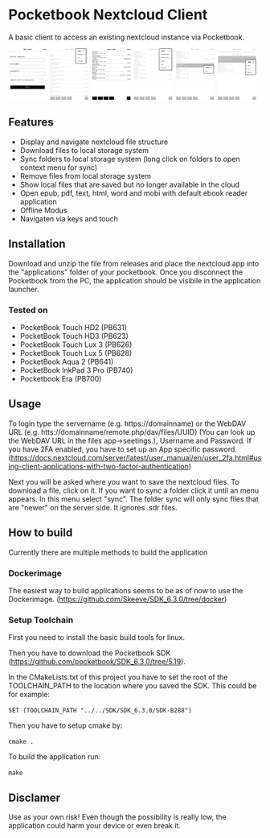 # Pocketbook Nextcloud Client
A basic client to access an existing nextcloud instance via Pocketbook.

<img src="/screenshots/loginScreen.bmp" width="15%" height="15%">&nbsp;&nbsp;<img src="/screenshots/chooseStorageLocation.bmp" width="15%" height="15%">&nbsp;&nbsp;<img src="/screenshots/startScreen.bmp" width="15%" height="15%">&nbsp;&nbsp;<img src="/screenshots/menu.bmp" width="15%" height="15%">&nbsp;&nbsp;<img src="/screenshots/folderDialog.bmp" width="15%" height="15%">&nbsp;&nbsp;<img src="/screenshots/fileDialog.bmp" width="15%" height="15%">

## Features
* Display and navigate nextcloud file structure
* Download files to local storage system
* Sync folders to local storage system (long click on folders to open context menu for sync)
* Remove files from local storage system
* Show local files that are saved but no longer available in the cloud
* Open epub, pdf, text, html, word and mobi with default ebook reader application
* Offline Modus
* Navigaten via keys and touch

## Installation
Download and unzip the file from releases and place the nextcloud.app into the "applications" folder of your pocketbook. Once you disconnect the Pocketbook from the PC, the application should be visibile in the application launcher.

### Tested on
* PocketBook Touch HD2 (PB631)
* PocketBook Touch HD3 (PB623)
* PocketBook Touch Lux 3 (PB626)
* PocketBook Touch Lux 5 (PB628)
* PocketBook Aqua 2 (PB641)
* PocketBook InkPad 3 Pro (PB740)
* Pocketbook Era (PB700)

## Usage
To login type the servername (e.g. https://domainname) or the WebDAV URL (e.g. htts://domainname/remote.php/dav/files/UUID) (You can look up the WebDAV URL in the files app->seetings.), Username and Password. If you have 2FA enabled, you have to set up an App specific password. (https://docs.nextcloud.com/server/latest/user_manual/en/user_2fa.html#using-client-applications-with-two-factor-authentication)

Next you will be asked where you want to save the nextcloud files. To download a file, click on it. If you want to sync a folder click it until an menu appears. In this menu select "sync". The folder sync will only sync files that are "newer" on the server side. It ignores .sdr files.

## How to build
Currently there are multiple methods to build the application

### Dockerimage
The easiest way to build applications seems to be as of now to use the Dockerimage. (https://github.com/Skeeve/SDK_6.3.0/tree/docker)

### Setup Toolchain
First you need to install the basic build tools for linux.

Then you have to download the Pocketbook SDK (https://github.com/pocketbook/SDK_6.3.0/tree/5.19).

In the CMakeLists.txt of this project you have to set the root of the TOOLCHAIN_PATH to the location where you saved the SDK.
This could be for example:

`SET (TOOLCHAIN_PATH "../../SDK/SDK_6.3.0/SDK-B288")`

Then you have to setup cmake by:

`cmake .`

To build the application run:

`make`

## Disclamer
Use as your own risk!
Even though the possibility is really low, the application could harm your device or even break it.
